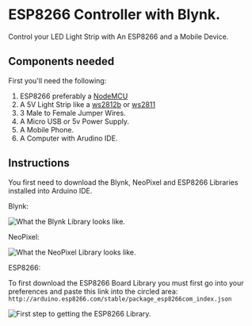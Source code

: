 # ESP8266 Controller with Blynk.
Control your LED Light Strip with An ESP8266 and a Mobile Device.

## Components needed 
First you'll need the following:
1. ESP8266 preferably a [NodeMCU](https://www.amazon.com/HiLetgo-Internet-Development-Wireless-Micropython/dp/B010O1G1ES)
2. A 5V Light Strip like a [ws2812b](https://www.amazon.com/ALITOVE-Individually-Addressable-Flexible-Waterproof/dp/B018X04ES2) or [ws2811](https://www.amazon.com/ALITOVE-LED-Individually-Addressable-Waterproof/dp/B01AG923GI/ref=sr_1_4?crid=1DLEPATFBWI94&keywords=ws2811&qid=1572210283&sprefix=ws2%2Cmi%2C144&sr=8-4)
3. 3 Male to Female Jumper Wires.
4. A Micro USB or 5v Power Supply.
5. A Mobile Phone.
6. A Computer with Arudino IDE.

## Instructions
You first need to download the Blynk, NeoPixel and ESP8266 Libraries installed into Arduino IDE.

Blynk:

![What the Blynk Library looks like.](https://i.imgur.com/jwaLdll.png)


NeoPixel:

![What the NeoPixel Library looks like.](https://i.imgur.com/fdc4KWc.png)


ESP8266:

To first download the ESP8266 Board Library you must first go into your preferences and paste this link into the circled area: 
`http://arduino.esp8266.com/stable/package_esp8266com_index.json`

![First step to getting the ESP8266 Library.](https://i.imgur.com/BUa4yUE.png)

